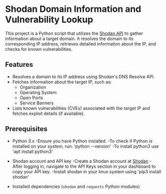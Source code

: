 # Shodan Domain Information and Vulnerability Lookup

This project is a Python script that utilizes the [Shodan API](https://www.shodan.io/) to gather information about a target domain. It resolves the domain to its corresponding IP address, retrieves detailed information about the IP, and checks for known vulnerabilities.

## Features

- Resolves a domain to its IP address using Shodan's DNS Resolve API.
- Fetches information about the target IP, such as:
  - Organization
  - Operating System
  - Open Ports
  - Service Banners
- Lists known vulnerabilities (CVEs) associated with the target IP and fetches exploit details (if available).

## Prerequisites

- Python 3.x
  -Ensure you have Python installed.
    -To check if Python is installed on your system, run: 'python --version'
    -To install python3 use 'apt install python3'
  
- Shodan account and API key
  -Create a Shodan account at [Shodan](https://www.shodan.io/)
  -After logging in, navigate to the API Keys section in your dashboard to copy your API key.
  -Install shodan in your linux system using 'pip3 install shodan'
  
- Installed dependencies (`shodan` and `requests` Python modules)

